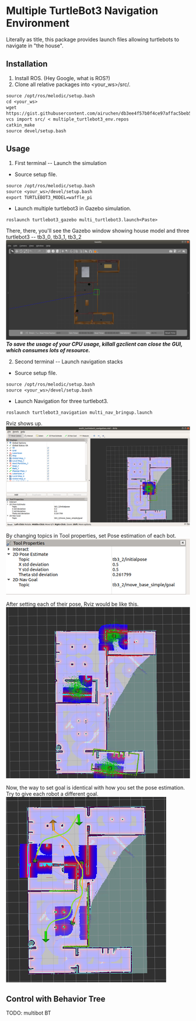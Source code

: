 # Multiple TurtleBot3 Navigation Environment
Literally as title, this package provides launch files allowing turtlebots to navigate in "the house". 


## Installation
1. Install ROS. (Hey Google, what is ROS?)
2. Clone all relative packages into <your_ws>/src/.
```
source /opt/ros/melodic/setup.bash
cd <your_ws>
wget https://gist.githubusercontent.com/airuchen/db3ee4f57b0f4ce97affac5beb5065d3/raw/9f6e2d1ed86d372f4116b6ea7a4195b7b623e115/multiple_turtlebot3_env.repos
vcs import src/ < multiple_turtlebot3_env.repos
catkin_make
source devel/setup.bash
```

## Usage 
1. First terminal -- Launch the simulation

* Source setup file.
```
source /opt/ros/melodic/setup.bash
source <your_ws>/devel/setup.bash
export TURTLEBOT3_MODEL=waffle_pi
```
* Launch multiple turtlebot3 in Gazebo simulation.
```
roslaunch turtlebot3_gazebo multi_turtlebot3.launch<Paste>
```
There, there, you'll see the Gazebo window showing house model and three turtlebot3 -- tb3_0, tb3_1, tb3_2
![](resources/gazebo.png)
***To save the usage of your CPU usage, killall gzclient can close the GUI, which consumes lots of resource.***

2. Second terminal -- Launch navigation stacks
* Source setup file.
```
source /opt/ros/melodic/setup.bash
source <your_ws>/devel/setup.bash
```
* Launch Navigation for three turtlebot3.
```
roslaunch turtlebot3_navigation multi_nav_bringup.launch
```
Rviz shows up.
![](resources/rviz_all.png)

By changing topics in Tool properties, set Pose estimation of each bot.
![](resources/rviz_tool_properties.png)

After setting each of their pose, Rviz would be like this.
![](resources/rviz_set_pose.png)

Now, the way to set goal is identical with how you set the pose estimation. Try to give each robot a different goal. 
![](resources/rviz_set_goal.png)

## Control with Behavior Tree
TODO: multibot BT
